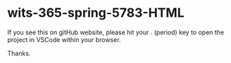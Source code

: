 # wits-365-spring-5783-HTML

If you see this on gitHub website, please hit your . (period) key to open the project in VSCode within your browser.  

Thanks.
